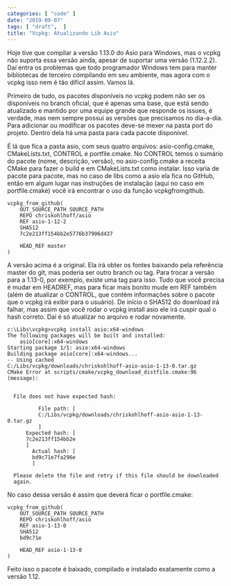 ```yaml
---
categories: [ "code" ]
date: "2019-09-07"
tags: [ "draft",  ]
title: "Vcpkg: Atualizando Lib Asio"
---
```

Hoje tive que compilar a versão 1.13.0 do Asio para Windows, mas o
vcpkg não suporta essa versão ainda, apesar de suportar uma versão
(1.12.2.2). Daí entra os problemas que todo programador Windows tem
para manter bibliotecas de terceiro compilando em seu ambiente, mas
agora com o vcpkg isso nem é tão difícil assim. Vamos lá.

Primeiro de tudo, os pacotes disponíveis no vcpkg podem não ser os
disponíveis no branch oficial, que é apenas uma base, que está
sendo atualizado e mantido por uma equipe grande que responde os
issues, é verdade, mas nem sempre possui as versões que precisamos no
dia-a-dia. Para adicionar ou modificar os pacotes deve-se mexer na pasta
port do projeto. Dentro dela há uma pasta para cada pacote disponível.

É lá que fica a pasta asio, com seus quatro arquivos: asio-config.cmake,
CMakeLists.txt, CONTROL e portfile.cmake. No CONTROL temos o sumário
do pacote (nome, descrição, versão), no asio-config.cmake a receita
CMake para fazer o build e em CMakeLists.txt como instalar. Isso varia de
pacote para pacote, mas no caso de libs como a asio ela fica no GitHub,
então em algum lugar nas instruções de instalação (aqui no caso em
portfile.cmake) você irá encontrar o uso da função vcpkgfromgithub.

    vcpkg_from_github(
        OUT_SOURCE_PATH SOURCE_PATH
        REPO chriskohlhoff/asio
        REF asio-1-12-2
        SHA512
        7c2e213ff154bb2e5776b37906d437
        
        HEAD_REF master
    )

A versão acima é a original. Ela irá obter os fontes baixando pela
referência master do git, mas poderia ser outro branch ou tag. Para
trocar a versão para a 1.13-0, por exemplo, existe uma tag para
isso. Tudo que você precisa é mudar em HEADREF, mas para ficar mais
bonito mude em REF também (além de atualizar o CONTROL, que contém
informações sobre o pacote que o vcpkg irá exibir para o usuário). De
início o SHA512 do download irá falhar, mas assim que você rodar
o vcpkg install asio ele irá cuspir qual o hash correto. Daí é só
atualizar no arquivo e rodar novamente.

    c:\Libs\vcpkg>vcpkg install asio:x64-windows
    The following packages will be built and installed:
        asio[core]:x64-windows
    Starting package 1/1: asio:x64-windows
    Building package asio[core]:x64-windows...
    -- Using cached
    C:/Libs/vcpkg/downloads/chriskohlhoff-asio-asio-1-13-0.tar.gz
    CMake Error at scripts/cmake/vcpkg_download_distfile.cmake:96
    (message):
    
    
      File does not have expected hash:
    
              File path: [
              C:/Libs/vcpkg/downloads/chriskohlhoff-asio-asio-1-13-0.tar.gz
              ]
          Expected hash: [
          7c2e213ff154bb2e
          ]
            Actual hash: [
            bd9c71e7fa296e
            ]
    
      Please delete the file and retry if this file should be downloaded
      again.

No caso dessa versão é assim que deverá ficar o portfile.cmake:

    vcpkg_from_github(
        OUT_SOURCE_PATH SOURCE_PATH
        REPO chriskohlhoff/asio
        REF asio-1-13-0
        SHA512
        bd9c71e
        
        HEAD_REF asio-1-13-0
    )

Feito isso o pacote é baixado, compilado e instalado exatamente como
a versão 1.12.
